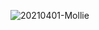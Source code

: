 ![20210401-Mollie](https://user-images.githubusercontent.com/83721950/117482818-d3312f00-af5c-11eb-898b-b8bbbca36ada.jpg)

